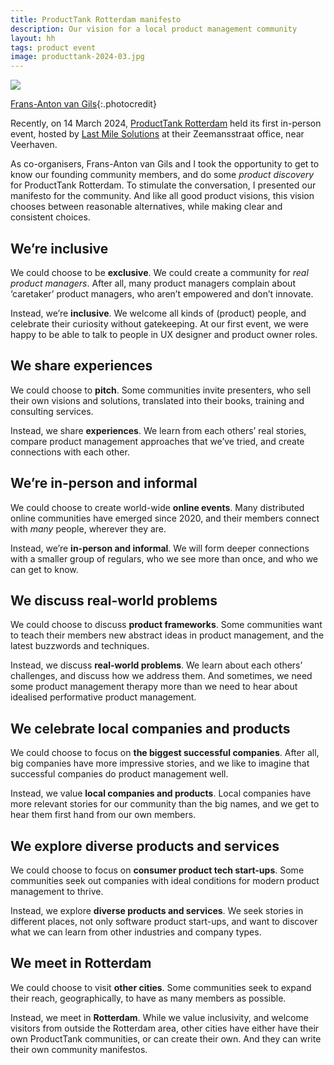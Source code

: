 ```yaml
---
title: ProductTank Rotterdam manifesto
description: Our vision for a local product management community
layout: hh
tags: product event
image: producttank-2024-03.jpg
---
```


![](producttank-2024-03.jpg)

[Frans-Anton van Gils](https://www.meetup.com/producttank-rotterdam/photos/34245439/519745646/){:.photocredit}

Recently, on 14 March 2024,
[ProductTank Rotterdam](https://www.meetup.com/producttank-rotterdam/)
held its first in-person event, hosted by
[Last Mile Solutions](https://www.lastmilesolutions.com)
at their Zeemansstraat office, near Veerhaven.

As co-organisers, Frans-Anton van Gils and I took the opportunity to get to know our founding community members, and do some _product discovery_ for ProductTank Rotterdam.
To stimulate the conversation, I presented our manifesto for the community.
And like all good product visions, this vision chooses between reasonable alternatives,
while making clear and consistent choices.


## We’re inclusive

We could choose to be **exclusive**.
We could create a community for _real product managers_.
After all, many product managers complain about ‘caretaker’ product managers, who aren’t empowered and don’t innovate.

Instead, we’re **inclusive**.
We welcome all kinds of (product) people, and celebrate their curiosity without gatekeeping.
At our first event, we were happy to be able to talk to people in UX designer and product owner roles.


## We share experiences

We could choose to **pitch**.
Some communities invite presenters, who sell their own visions and solutions,
translated into their books, training and consulting services.

Instead, we share **experiences**.
We learn from each others’ real stories, compare product management approaches that we’ve tried, and create connections with each other.


## We’re in-person and informal

We could choose to create world-wide **online events**.
Many distributed online communities have emerged since 2020,
and their members connect with _many_ people, wherever they are.

Instead, we’re **in-person and informal**.
We will form deeper connections with a smaller group of regulars,
who we see more than once, and who we can get to know.


## We discuss real-world problems 

We could choose to discuss **product frameworks**.
Some communities want to teach their members new abstract ideas in product management,
and the latest buzzwords and techniques.

Instead, we discuss **real-world problems**.
We learn about each others’ challenges, and discuss how we address them.
And sometimes, we need some product management therapy more than we need to hear about idealised performative product management.


## We celebrate local companies and products

We could choose to focus on **the biggest successful companies**.
After all, big companies have more impressive stories,
and we like to imagine that successful companies do product management well.

Instead, we value **local companies and products**.
Local companies have more relevant stories for our community than the big names,
and we get to hear them first hand from our own members.


## We explore diverse products and services

We could choose to focus on **consumer product tech start-ups**.
Some communities seek out companies with ideal conditions for modern product management to thrive.

Instead, we explore **diverse products and services**.
We seek stories in different places, 
not only software product start-ups,
and want to discover what we can learn from other industries and company types.


## We meet in Rotterdam

We could choose to visit **other cities**.
Some communities seek to expand their reach, geographically,
to have as many members as possible.

Instead, we meet in **Rotterdam**.
While we value inclusivity, and welcome visitors from outside the Rotterdam area,
other cities have either have their own ProductTank communities,
or can create their own.
And they can write their own community manifestos.

